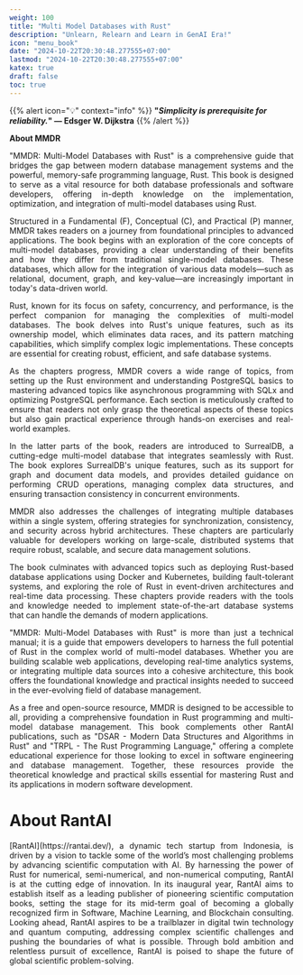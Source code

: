 ```yaml
---
weight: 100
title: "Multi Model Databases with Rust"
description: "Unlearn, Relearn and Learn in GenAI Era!"
icon: "menu_book"
date: "2024-10-22T20:30:48.277555+07:00"
lastmod: "2024-10-22T20:30:48.277555+07:00"
katex: true
draft: false
toc: true
---
```

{{% alert icon="💡" context="info" %}}
<strong>"<em>Simplicity is prerequisite for reliability.</em>" — Edsger W. Dijkstra</strong>
{{% /alert %}}

<p style="text-align: justify;">
<strong>About MMDR</strong>
</p>

<p style="text-align: justify;">
"MMDR: Multi-Model Databases with Rust" is a comprehensive guide that bridges the gap between modern database management systems and the powerful, memory-safe programming language, Rust. This book is designed to serve as a vital resource for both database professionals and software developers, offering in-depth knowledge on the implementation, optimization, and integration of multi-model databases using Rust.
</p>

<p style="text-align: justify;">
Structured in a Fundamental (F), Conceptual (C), and Practical (P) manner, MMDR takes readers on a journey from foundational principles to advanced applications. The book begins with an exploration of the core concepts of multi-model databases, providing a clear understanding of their benefits and how they differ from traditional single-model databases. These databases, which allow for the integration of various data models—such as relational, document, graph, and key-value—are increasingly important in today's data-driven world.
</p>

<p style="text-align: justify;">
Rust, known for its focus on safety, concurrency, and performance, is the perfect companion for managing the complexities of multi-model databases. The book delves into Rust's unique features, such as its ownership model, which eliminates data races, and its pattern matching capabilities, which simplify complex logic implementations. These concepts are essential for creating robust, efficient, and safe database systems.
</p>

<p style="text-align: justify;">
As the chapters progress, MMDR covers a wide range of topics, from setting up the Rust environment and understanding PostgreSQL basics to mastering advanced topics like asynchronous programming with SQLx and optimizing PostgreSQL performance. Each section is meticulously crafted to ensure that readers not only grasp the theoretical aspects of these topics but also gain practical experience through hands-on exercises and real-world examples.
</p>

<p style="text-align: justify;">
In the latter parts of the book, readers are introduced to SurrealDB, a cutting-edge multi-model database that integrates seamlessly with Rust. The book explores SurrealDB's unique features, such as its support for graph and document data models, and provides detailed guidance on performing CRUD operations, managing complex data structures, and ensuring transaction consistency in concurrent environments.
</p>

<p style="text-align: justify;">
MMDR also addresses the challenges of integrating multiple databases within a single system, offering strategies for synchronization, consistency, and security across hybrid architectures. These chapters are particularly valuable for developers working on large-scale, distributed systems that require robust, scalable, and secure data management solutions.
</p>

<p style="text-align: justify;">
The book culminates with advanced topics such as deploying Rust-based database applications using Docker and Kubernetes, building fault-tolerant systems, and exploring the role of Rust in event-driven architectures and real-time data processing. These chapters provide readers with the tools and knowledge needed to implement state-of-the-art database systems that can handle the demands of modern applications.
</p>

<p style="text-align: justify;">
"MMDR: Multi-Model Databases with Rust" is more than just a technical manual; it is a guide that empowers developers to harness the full potential of Rust in the complex world of multi-model databases. Whether you are building scalable web applications, developing real-time analytics systems, or integrating multiple data sources into a cohesive architecture, this book offers the foundational knowledge and practical insights needed to succeed in the ever-evolving field of database management.
</p>

<p style="text-align: justify;">
As a free and open-source resource, MMDR is designed to be accessible to all, providing a comprehensive foundation in Rust programming and multi-model database management. This book complements other RantAI publications, such as "DSAR - Modern Data Structures and Algorithms in Rust" and "TRPL - The Rust Programming Language," offering a complete educational experience for those looking to excel in software engineering and database management. Together, these resources provide the theoretical knowledge and practical skills essential for mastering Rust and its applications in modern software development.
</p>

# About RantAI

<p style="text-align: justify;">
[RantAI](https://rantai.dev/), a dynamic tech startup from Indonesia, is driven by a vision to tackle some of the world’s most challenging problems by advancing scientific computation with AI. By harnessing the power of Rust for numerical, semi-numerical, and non-numerical computing, RantAI is at the cutting edge of innovation. In its inaugural year, RantAI aims to establish itself as a leading publisher of pioneering scientific computation books, setting the stage for its mid-term goal of becoming a globally recognized firm in Software, Machine Learning, and Blockchain consulting. Looking ahead, RantAI aspires to be a trailblazer in digital twin technology and quantum computing, addressing complex scientific challenges and pushing the boundaries of what is possible. Through bold ambition and relentless pursuit of excellence, RantAI is poised to shape the future of global scientific problem-solving.
</p>
